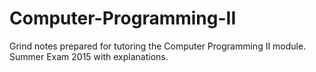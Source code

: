 # Computer-Programming-II
Grind notes prepared for tutoring the Computer Programming II module. Summer Exam 2015 with explanations.
